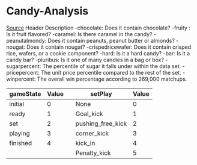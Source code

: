 # Candy-Analysis

[Source](https://github.com/fivethirtyeight/data/blob/master/candy-power-ranking/candy-data.csv)
Header	Description
  -chocolate:	Does it contain chocolate?
  -fruity	:   Is it fruit flavored?
  -caramel: 	Is there caramel in the candy?
  -peanutalmondy:	Does it contain peanuts, peanut butter or almonds?
  -nougat:	Does it contain nougat?
  -crispedricewafer:	Does it contain crisped rice, wafers, or a cookie component?
  -hard:	Is it a hard candy?
  -bar:	Is it a candy bar?
  -pluribus:	Is it one of many candies in a bag or box?
  -sugarpercent:	The percentile of sugar it falls under within the data set.
  -pricepercent:	The unit price percentile compared to the rest of the set.
  -winpercent:	The overall win percentage according to 269,000 matchups.






| gameState | Value |    | setPlay            | Value |
|-----------|-------|----|--------------------|-------|
| initial   | 0     |    | None               | 0     |
| ready     | 1     |    | Goal_kick          | 1     |
| set       | 2     |    | pushing_free_kick  | 2     |
| playing   | 3     |    | corner_kick        | 3     |
| finished  | 4     |    | kick_in            | 4     |
|           |       |    | Penalty_kick       | 5     |
